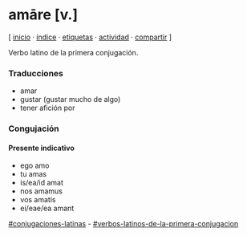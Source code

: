 # amāre [v.]
[ [inicio](https://github.com/jucardus/jucardus.github.io/blob/main/index.md) · [índice](https://github.com/jucardus/jucardus.github.io/blob/main/indice.md) · [etiquetas](https://github.com/jucardus/jucardus.github.io/blob/main/etiquetas.md) · [actividad](https://github.com/jucardus/jucardus.github.io/blob/main/actividad.md) · [compartir](https://x.com/intent/tweet?text=am%C4%81re+%5Bv.%5D+%E2%80%94+Conjugaciones+latinas%2C+Verbos+latinos+de+la+primera+conjugaci%C3%B3n%0A%0A%E2%86%92+https%3A%2F%2Fgithub.com%2Fjucardus%2Fjucardus.github.io%2Fblob%2Fmain%2Fa%2Fm%2Fa%2Famare-v.md%0A%0A%23conjugaciones_latinas_jucardus+-+%23verbos_latinos_de_la_primera_conjugacion_jucardus) ]

Verbo latino de la primera conjugación.

### Traducciones

* amar
* gustar (gustar mucho de algo)
* tener afición por

### Congujación

#### Presente indicativo

* ego amo
* tu amas
* is/ea/id amat
* nos amamus
* vos amatis
* ei/eae/ea amant

[#conjugaciones-latinas](https://github.com/jucardus/jucardus.github.io/blob/main/c/o/conjugaciones-latinas.md) - [#verbos-latinos-de-la-primera-conjugacion](https://github.com/jucardus/jucardus.github.io/blob/main/v/e/verbos-latinos-de-la-primera-conjugacion.md)